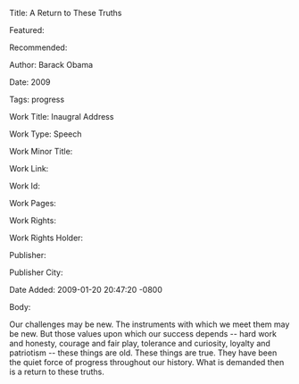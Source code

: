 Title: A Return to These Truths

Featured: 

Recommended: 

Author: Barack Obama

Date: 2009

Tags: progress

Work Title: Inaugral Address

Work Type: Speech

Work Minor Title:  

Work Link: 

Work Id:  

Work Pages:  

Work Rights:  

Work Rights Holder:  

Publisher:  

Publisher City:  

Date Added: 2009-01-20 20:47:20 -0800

Body:

Our challenges may be new. The instruments with which we meet them may be new. But those values upon which our success depends -- hard work and honesty, courage and fair play, tolerance and curiosity, loyalty and patriotism -- these things are old. These things are true. They have been the quiet force of progress throughout our history. What is demanded then is a return to these truths.


